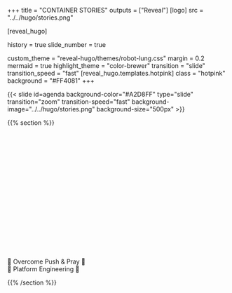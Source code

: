 +++
title = "CONTAINER STORIES"
outputs = ["Reveal"]
[logo]
src = "../../hugo/stories.png"

[reveal_hugo]

history = true
slide_number = true

custom_theme = "reveal-hugo/themes/robot-lung.css"
margin = 0.2
mermaid = true
highlight_theme = "color-brewer"
transition = "slide"
transition_speed = "fast"
[reveal_hugo.templates.hotpink]
class = "hotpink"
background = "#FF4081"
+++

{{< slide id=agenda background-color="#A2D8FF" type="slide" transition="zoom" transition-speed="fast" background-image="../../hugo/stories.png" background-size="500px" >}}

{{% section %}}

<br/>
<br/>
<br/>
<br/>
<br/>
<br/>
<br/>
<br/>
<br/>
<br/>
<br/>
<br/>
<br/>
<br/>
<br/>
<br/>

🚀 Overcome Push & Pray 🙏<br/>🔁 Platform Engineering 🔁

{{% /section %}}